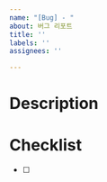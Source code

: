 ```yaml
---
name: "[Bug] - "
about: 버그 리포트
title: ''
labels: ''
assignees: ''

---
```


# Description

# Checklist

- [ ]
